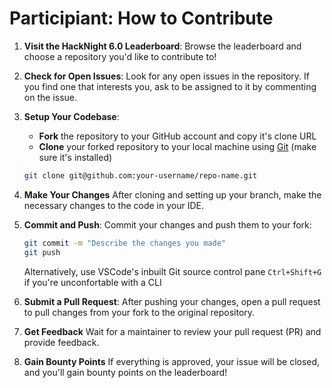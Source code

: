 # Participiant: How to Contribute

1. **Visit the HackNight 6.0 Leaderboard**:
   Browse the leaderboard and choose a repository you'd like to contribute to!

2. **Check for Open Issues**:
   Look for any open issues in the repository. If you find one that interests you, ask to be assigned to it by commenting on the issue.

3. **Setup Your Codebase**:
   - **Fork** the repository to your GitHub account and copy it's clone URL
   - **Clone** your forked repository to your local machine using [Git](https://docs.github.com/en/get-started/getting-started-with-git/set-up-git) (make sure it's installed)

   ```bash
   git clone git@github.com:your-username/repo-name.git
   ```

4. **Make Your Changes**
   After cloning and setting up your branch, make the necessary changes to the code in your IDE.

5. **Commit and Push**:
   Commit your changes and push them to your fork:

   ```bash
   git commit -m "Describe the changes you made"
   git push
   ```

   Alternatively, use VSCode's inbuilt Git source control pane `Ctrl+Shift+G` if you're unconfortable with a CLI

6. **Submit a Pull Request**:
   After pushing your changes, open a pull request to pull changes from your fork to the original repository.

7. **Get Feedback**
   Wait for a maintainer to review your pull request (PR) and provide feedback.

8. **Gain Bounty Points**
   If everything is approved, your issue will be closed, and you'll gain bounty points on the leaderboard!
